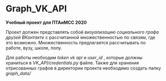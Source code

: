 # Graph_VK_API
**Учебный проект для  ПТАиМСС 2020**

Проект должен представлять собой *визуализацию социального графа друзей ВКонтакте* с рассчитанной множественностью по связям, где это возможно. 
Множественность предлагается рассчитывать по работе, вузу, школе, полу. 

Для работы необходим *token vk api* и *user_id* , которые должны храниться в *VK_API/credentials.py* файле.
Также для хранения отрисованных графов в директории проекта необходимо создать папку *graph_data/*
